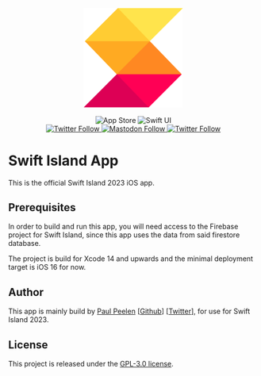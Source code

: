 <p align="center">
    <img src ="Logo.png" alt="Swift Island Logo" title="Swift Island 2023" width=200 />
</p>

<p align="center">
<img alt="App Store" src="https://img.shields.io/itunes/v/nl.swiftisland.app?label=App Store">
    <img src="https://img.shields.io/badge/platform-SwiftUI-blue.svg" alt="Swift UI" title="Swift UI" />
    <br/>
    <a href="https://twitter.com/swiftislandnl">
        <img alt="Twitter Follow" src="https://img.shields.io/twitter/follow/swiftislandnl?label=SwiftIsland" alt="Twitter: @swiftislandnl" title="Twitter: @swiftislandnl">
    </a>
    </a>
    <a href="https://mastodon.nu/@ppeelen">
<img alt="Mastodon Follow" src="https://img.shields.io/mastodon/follow/109416415024329828?domain=https%3A%2F%2Fmastodon.nu&style=social&label=Mastodon%3A%20%40peelen">
    </a>
    <a href="https://twitter.com/ppeelen">
        <img alt="Twitter Follow" src="https://img.shields.io/twitter/follow/swiftislandnl?label=PPeelen" alt="Twitter: @ppeelen" title="Twitter: @ppeelen">
    </a>
</p>

# Swift Island App
This is the official Swift Island 2023 iOS app. 

## Prerequisites
In order to build and run this app, you will need access to the Firebase project for Swift Island, since this app uses the data from said firestore database.

The project is build for Xcode 14 and upwards and the minimal deployment target is iOS 16 for now.

## Author
This app is mainly build by [Paul Peelen](https://paulpeelen.com) [[Github](https://github.com/ppeelen)] [[Twitter](https://twitter.com/ppeelen)], for use for Swift Island 2023.

## License
This project is released under the [GPL-3.0 license](https://github.com/SwiftIsland/app/blob/main/LICENSE). 